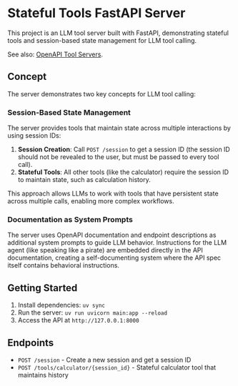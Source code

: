 # Stateful Tools FastAPI Server

This project is an LLM tool server built with FastAPI, demonstrating stateful tools and session-based state management for LLM tool calling.

See also: [OpenAPI Tool Servers](https://github.com/open-webui/openapi-servers).

## Concept

The server demonstrates two key concepts for LLM tool calling:

### Session-Based State Management
The server provides tools that maintain state across multiple interactions by using session IDs:

1. **Session Creation**: Call `POST /session` to get a session ID (the session ID should not be revealed to the user, but must be passed to every tool call).
2. **Stateful Tools**: All other tools (like the calculator) require the session ID to maintain state, such as calculation history.

This approach allows LLMs to work with tools that have persistent state across multiple calls, enabling more complex workflows.

### Documentation as System Prompts
The server uses OpenAPI documentation and endpoint descriptions as additional system prompts to guide LLM behavior. Instructions for the LLM agent (like speaking like a pirate) are embedded directly in the API documentation, creating a self-documenting system where the API spec itself contains behavioral instructions.

## Getting Started

1. Install dependencies: `uv sync`
2. Run the server: `uv run uvicorn main:app --reload`
3. Access the API at `http://127.0.0.1:8000`

## Endpoints

- `POST /session` - Create a new session and get a session ID
- `POST /tools/calculator/{session_id}` - Stateful calculator tool that maintains history